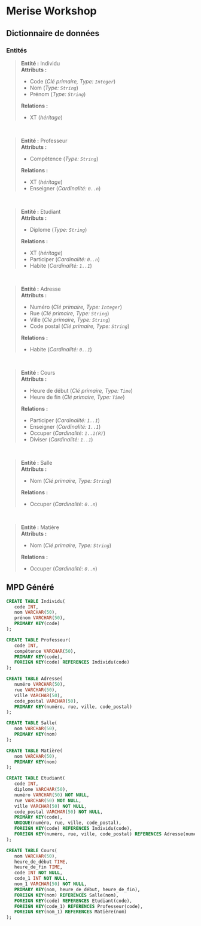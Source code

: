 # Merise Workshop

## Dictionnaire de données

### Entités

> **Entité :** Individu \
> **Attributs :**
> - Code (*Clé primaire, Type: `Integer`*)
> - Nom (*Type: `String`*)
> - Prénom (*Type: `String`*)
> 
> **Relations :**
> - XT (*héritage*)

</br>

> **Entité :** Professeur \
> **Attributs :**
> - Compétence (*Type: `String`*)
> 
> **Relations :**
> - XT (*héritage*)
> - Enseigner (*Cardinalité: `0..n`*)

</br>

> **Entité :** Etudiant \
> **Attributs :**
> - Diplome (*Type: `String`*)
> 
> **Relations :**
> - XT (*héritage*)
> - Participer (*Cardinalité: `0..n`*)
> - Habite (*Cardinalité: `1..1`*)

</br>

> **Entité :** Adresse \
> **Attributs :**
> - Numéro (*Clé primaire, Type: `Integer`*)
> - Rue (*Clé primaire, Type: `String`*)
> - Ville (*Clé primaire, Type: `String`*)
> - Code postal (*Clé primaire, Type: `String`*)
> 
> **Relations :**
> - Habite (*Cardinalité: `0..1`*)

</br>

> **Entité :** Cours \
> **Attributs :**
> - Heure de début (*Clé primaire, Type: `Time`*)
> - Heure de fin (*Clé primaire, Type: `Time`*)
> 
> **Relations :**
> - Participer (*Cardinalité: `1..1`*)
> - Enseigner (*Cardinalité: `1..1`*)
> - Occuper (*Cardinalité: `1..1(R)`*)
> - Diviser (*Cardinalité: `1..1`*)

</br>

> **Entité :** Salle \
> **Attributs :**
> - Nom (*Clé primaire, Type: `String`*)
>
> **Relations :** 
> - Occuper (*Cardinalité: `0..n`*)

</br>

> **Entité :** Matière \
> **Attributs :**
> - Nom (*Clé primaire, Type: `String`*)
> 
> **Relations :**
> - Occuper (*Cardinalité: `0..n`*)

## MPD Généré

```sql
CREATE TABLE Individu(
   code INT,
   nom VARCHAR(50),
   prénom VARCHAR(50),
   PRIMARY KEY(code)
);

CREATE TABLE Professeur(
   code INT,
   compétence VARCHAR(50),
   PRIMARY KEY(code),
   FOREIGN KEY(code) REFERENCES Individu(code)
);

CREATE TABLE Adresse(
   numéro VARCHAR(50),
   rue VARCHAR(50),
   ville VARCHAR(50),
   code_postal VARCHAR(50),
   PRIMARY KEY(numéro, rue, ville, code_postal)
);

CREATE TABLE Salle(
   nom VARCHAR(50),
   PRIMARY KEY(nom)
);

CREATE TABLE Matière(
   nom VARCHAR(50),
   PRIMARY KEY(nom)
);

CREATE TABLE Etudiant(
   code INT,
   diplome VARCHAR(50),
   numéro VARCHAR(50) NOT NULL,
   rue VARCHAR(50) NOT NULL,
   ville VARCHAR(50) NOT NULL,
   code_postal VARCHAR(50) NOT NULL,
   PRIMARY KEY(code),
   UNIQUE(numéro, rue, ville, code_postal),
   FOREIGN KEY(code) REFERENCES Individu(code),
   FOREIGN KEY(numéro, rue, ville, code_postal) REFERENCES Adresse(numéro, rue, ville, code_postal)
);

CREATE TABLE Cours(
   nom VARCHAR(50),
   heure_de_début TIME,
   heure_de_fin TIME,
   code INT NOT NULL,
   code_1 INT NOT NULL,
   nom_1 VARCHAR(50) NOT NULL,
   PRIMARY KEY(nom, heure_de_début, heure_de_fin),
   FOREIGN KEY(nom) REFERENCES Salle(nom),
   FOREIGN KEY(code) REFERENCES Etudiant(code),
   FOREIGN KEY(code_1) REFERENCES Professeur(code),
   FOREIGN KEY(nom_1) REFERENCES Matière(nom)
);
```